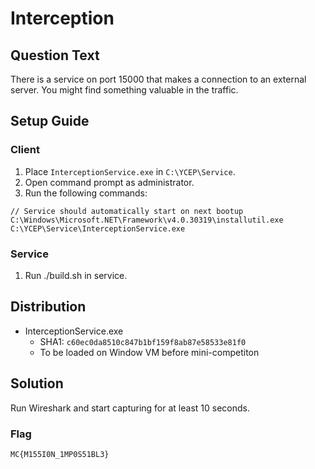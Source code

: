 # Interception

## Question Text

There is a service on port 15000 that makes a connection to an external server. You might find something valuable in the traffic.

## Setup Guide
### Client
1. Place `InterceptionService.exe` in `C:\YCEP\Service`.
2. Open command prompt as administrator.
3. Run the following commands:  
```
// Service should automatically start on next bootup
C:\Windows\Microsoft.NET\Framework\v4.0.30319\installutil.exe C:\YCEP\Service\InterceptionService.exe
```

### Service
1. Run ./build.sh in service.

## Distribution
- InterceptionService.exe
    - SHA1: `c60ec0da8510c847b1bf159f8ab87e58533e81f0`
    - To be loaded on Window VM before mini-competiton

## Solution
Run Wireshark and start capturing for at least 10 seconds.

### Flag
`MC{M155I0N_1MP0S51BL3}`
